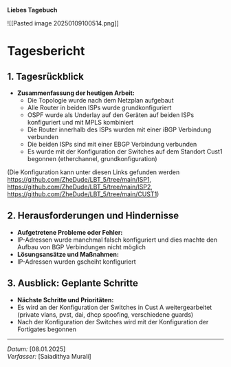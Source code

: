 
**Liebes Tagebuch**

![[Pasted image 20250109100514.png]]
# Tagesbericht

## 1. Tagesrückblick
* **Zusammenfassung der heutigen Arbeit:**
  - Die Topologie wurde nach dem Netzplan aufgebaut
  - Alle Router in beiden ISPs wurde grundkonfiguriert
  - OSPF wurde als Underlay auf den Geräten auf beiden ISPs konfiguriert  und mit MPLS kombiniert
  - Die Router innerhalb des ISPs wurden mit einer iBGP Verbindung verbunden
  - Die beiden ISPs sind mit einer EBGP Verbindung verbunden
  - Es wurde mit der Konfiguration der Switches auf dem Standort Cust1 begonnen (etherchannel, grundkonfiguration)

(Die Konfiguration kann unter diesen Links gefunden werden https://github.com/ZheDude/LBT_5/tree/main/ISP1, https://github.com/ZheDude/LBT_5/tree/main/ISP2, https://github.com/ZheDude/LBT_5/tree/main/CUST1)

## 2. Herausforderungen und Hindernisse
* **Aufgetretene Probleme oder Fehler:**
* IP-Adressen wurde manchmal falsch konfiguriert und dies machte den Aufbau von BGP Verbindungen nicht möglich
* **Lösungsansätze und Maßnahmen:**
* IP-Adressen wurden gscheiht konfiguriert
 

## 3. Ausblick: Geplante Schritte
* **Nächste Schritte und Prioritäten:**
* Es wird an der Konfiguration der Switches in Cust A weitergearbeitet (private vlans, pvst, dai, dhcp spoofing, verschiedene guards)
* Nach der Konfiguration der Switches wird mit der Konfiguration der Fortigates begonnen

---

*Datum:* [08.01.2025]  
*Verfasser:* [Saiadithya Murali]
